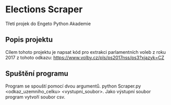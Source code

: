 # Elections Scraper 
Třetí projek do Engeto Python Akademie

## Popis projektu
Cílem tohoto projektu je napsat kód pro extrakci parlamentních voleb z roku 2017 z tohoto odkazu: https://www.volby.cz/pls/ps2017nss/ps3?xjazyk=CZ

## Spuštění programu
Program se spouští pomocí dvou argumentů. python Scraper.py <odkaz_uzemniho_celku> <vystupni_soubor>. Jako výstupní soubor program vytvoří soubor csv.


